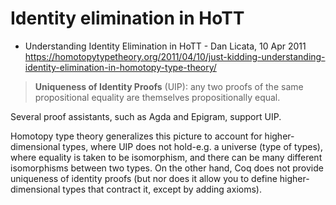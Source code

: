 # Identity elimination in HoTT

* Understanding Identity Elimination in HoTT - Dan Licata, 10 Apr 2011
https://homotopytypetheory.org/2011/04/10/just-kidding-understanding-identity-elimination-in-homotopy-type-theory/


>**Uniqueness of Identity Proofs** (UIP): any two proofs of the same propositional equality are themselves propositionally equal.

Several proof assistants, such as Agda and Epigram, support UIP.

Homotopy type theory generalizes this picture to account for higher-dimensional types, where UIP does not hold-e.g. a universe (type of types), where equality is taken to be isomorphism, and there can be many different isomorphisms between two types. On the other hand, Coq does not provide uniqueness of identity proofs (but nor does it allow you to define higher-dimensional types that contract it, except by adding axioms).
